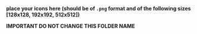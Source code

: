 **place your icons here (should be of `.png` format and of the following sizes [128x128, 192x192, 512x512])**

**IMPORTANT DO NOT CHANGE THIS FOLDER NAME**
